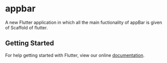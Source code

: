 # appbar

A new Flutter application in which all the main fuctionality of appBar is given of Scaffold of flutter.

## Getting Started

For help getting started with Flutter, view our online
[documentation](https://flutter.io/).
